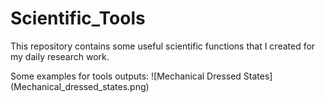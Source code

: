 # Scientific_Tools
This repository contains some useful scientific functions that I created for my daily research work. 

Some examples for tools outputs:
![Mechanical Dressed States] (Mechanical_dressed_states.png)
